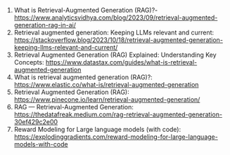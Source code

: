 1. What is Retrieval-Augmented Generation (RAG)?-https://www.analyticsvidhya.com/blog/2023/09/retrieval-augmented-generation-rag-in-ai/
2. Retrieval augmented generation: Keeping LLMs relevant and current: https://stackoverflow.blog/2023/10/18/retrieval-augmented-generation-keeping-llms-relevant-and-current/
3. Retrieval Augmented Generation (RAG) Explained: Understanding Key Concepts: https://www.datastax.com/guides/what-is-retrieval-augmented-generation
4. What is retrieval augmented generation (RAG)?: https://www.elastic.co/what-is/retrieval-augmented-generation
5. Retrieval Augmented Generation (RAG): https://www.pinecone.io/learn/retrieval-augmented-generation/
6. RAG — Retrieval-Augmented Generation: https://thedatafreak.medium.com/rag-retrieval-augmented-generation-30ef429c2e00
7. Reward Modeling for Large language models (with code): https://explodinggradients.com/reward-modeling-for-large-language-models-with-code
